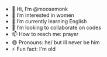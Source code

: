 - 👋 Hi, I’m @moosemonk
- 👀 I’m interested in women
- 🌱 I’m currently learning English
- 💞️ I’m looking to collaborate on codes
- 📫 How to reach me: prayer
- 😄 Pronouns: he/ but ill never be him
- ⚡ Fun fact: I'm old 

<!---
moosemonk/moosemonk is a ✨ special ✨ repository because its `README.md` (this file) appears on your GitHub profile.
You can click the Preview link to take a look at your changes.
--->

